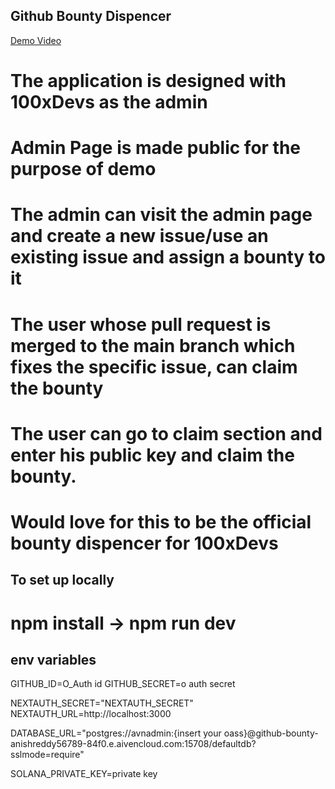 

## Github Bounty Dispencer


[Demo Video]([https://nextjs.org/](https://drive.google.com/file/d/1CVByg4IsKrLjb9maXVCdsPpS8jmqx-FX/view?usp=sharing))


# The application is designed with 100xDevs as the admin

# Admin Page is made public for the purpose of demo

# The admin can visit the admin page and create a new issue/use an existing issue and assign a bounty to it

# The user whose pull request is merged to the main branch which fixes the specific issue, can claim the bounty

# The user can go to claim section and enter his public key and claim the bounty.

# Would love for this to be the official bounty dispencer for 100xDevs

## To set up locally

# npm install -> npm run dev 

## env variables 

GITHUB_ID=O_Auth id
GITHUB_SECRET=o auth secret

NEXTAUTH_SECRET="NEXTAUTH_SECRET"
NEXTAUTH_URL=http://localhost:3000

DATABASE_URL="postgres://avnadmin:{insert your oass}@github-bounty-anishreddy56789-84f0.e.aivencloud.com:15708/defaultdb?sslmode=require"

SOLANA_PRIVATE_KEY=private key

